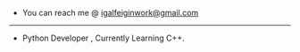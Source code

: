 - You can reach me @ igalfeiginwork@gmail.com
----------------------------------------------
- Python Developer , Currently Learning C++.

